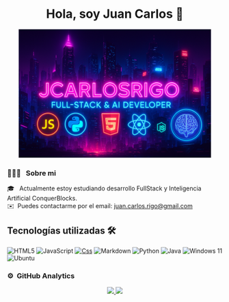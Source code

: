 <div align="center">
  <h1>Hola, soy Juan Carlos 👋</h1>
</div>

<p align="center">
  <img
    src="./Banner_CyberPunk.png"
    alt="Banner Cyberpunk Full-Stack & AI"
    width="450"
   
  
</p>

### 👨🏻‍💻 &nbsp; Sobre mi

🎓 &nbsp; Actualmente estoy estudiando desarrollo FullStack y Inteligencia Artificial ConquerBlocks.\
✉️ &nbsp;Puedes contactarme por el email: juan.carlos.rigo@gmail.com

## Tecnologías utilizadas 🛠️

![HTML5](https://img.shields.io/badge/html5-%23E34F26.svg?style=for-the-badge&logo=html5&logoColor=white) ![JavaScript](https://img.shields.io/badge/javascript-%23323330.svg?style=for-the-badge&logo=javascript&logoColor=%23F7DF1E) [![Css](https://img.shields.io/badge/css-white?style=for-the-badge&logo=css3&logoColor=white&labelColor=black&color=blue)]() ![Markdown](https://img.shields.io/badge/markdown-%23000000.svg?style=for-the-badge&logo=markdown&logoColor=white) ![Python](https://img.shields.io/badge/python-3670A0?style=for-the-badge&logo=python&logoColor=ffdd54) ![Java](https://img.shields.io/badge/java-%23ED8B00.svg?style=for-the-badge&logo=openjdk&logoColor=white) ![Windows 11](https://img.shields.io/badge/Windows%2011-%230079d5.svg?style=for-the-badge&logo=Windows%2011&logoColor=white) ![Ubuntu](https://img.shields.io/badge/Ubuntu-E95420?style=for-the-badge&logo=ubuntu&logoColor=white)

### ⚙️ &nbsp;GitHub Analytics

<p align="center">
<a href="https://github.com/JCarlosRigo">
  <img height="180em" src="https://github-readme-stats-eight-theta.vercel.app/api?username=JCarlosRigo&show_icons=true&theme=algolia&include_all_commits=true&count_private=true"/>
  <img height="180em" src="https://github-readme-stats-eight-theta.vercel.app/api/top-langs/?username=JCarlosRigo&layout=compact&langs_count=8&theme=algolia"/>
</a>
</p>
